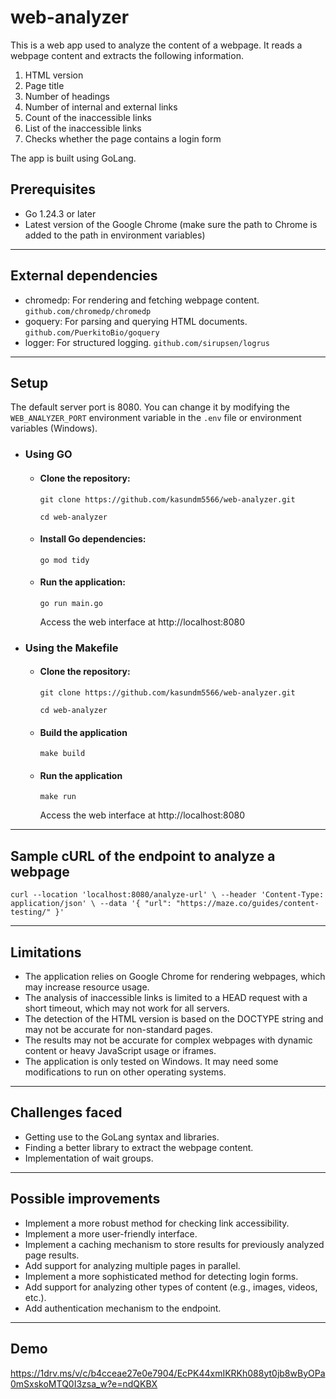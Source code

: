 # web-analyzer

This is a web app used to analyze the content of a webpage.
It reads a webpage content and extracts the following information.

1. HTML version
2. Page title
3. Number of headings
4. Number of internal and external links
5. Count of the inaccessible links
6. List of the inaccessible links
7. Checks whether the page contains a login form

The app is built using GoLang.

## Prerequisites

- Go 1.24.3 or later
- Latest version of the Google Chrome (make sure the path to Chrome is added to the path in environment variables)

---

## External dependencies

- chromedp: For rendering and fetching webpage content. `github.com/chromedp/chromedp`
- goquery: For parsing and querying HTML documents. `github.com/PuerkitoBio/goquery`
- logger: For structured logging. `github.com/sirupsen/logrus`

---

## Setup

The default server port is 8080. You can change it by modifying the `WEB_ANALYZER_PORT` environment variable
in the `.env` file or environment variables (Windows).

* ### Using GO

    * #### Clone the repository:

      `git clone https://github.com/kasundm5566/web-analyzer.git`

      `cd web-analyzer`

    * #### Install Go dependencies:

      `go mod tidy`

    * #### Run the application:

      `go run main.go`

      Access the web interface at http://localhost:8080

* ### Using the Makefile

    * #### Clone the repository:

      `git clone https://github.com/kasundm5566/web-analyzer.git`

      `cd web-analyzer`

    * #### Build the application

      `make build`

    * #### Run the application

      `make run`

      Access the web interface at http://localhost:8080

---

## Sample cURL of the endpoint to analyze a webpage

`curl --location 'localhost:8080/analyze-url' \
--header 'Content-Type: application/json' \
--data '{
    "url": "https://maze.co/guides/content-testing/"
}'`

---

## Limitations

- The application relies on Google Chrome for rendering webpages, which may increase resource usage.
- The analysis of inaccessible links is limited to a HEAD request with a short timeout, which may not work for all
  servers.
- The detection of the HTML version is based on the DOCTYPE string and may not be accurate for non-standard pages.
- The results may not be accurate for complex webpages with dynamic content or heavy JavaScript usage or iframes.
- The application is only tested on Windows. It may need some modifications to run on other operating systems.

---

## Challenges faced

- Getting use to the GoLang syntax and libraries.
- Finding a better library to extract the webpage content.
- Implementation of wait groups.

---

## Possible improvements

- Implement a more robust method for checking link accessibility.
- Implement a more user-friendly interface.
- Implement a caching mechanism to store results for previously analyzed page results.
- Add support for analyzing multiple pages in parallel.
- Implement a more sophisticated method for detecting login forms.
- Add support for analyzing other types of content (e.g., images, videos, etc.).
- Add authentication mechanism to the endpoint.

---

## Demo

https://1drv.ms/v/c/b4cceae27e0e7904/EcPK44xmIKRKh088yt0jb8wByOPa0mSxskoMTQ0I3zsa_w?e=ndQKBX